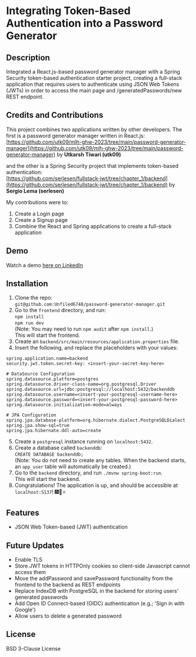 # Integrating Token-Based Authentication into a Password Generator

## Description
Integrated a React.js-based password generator manager with a Spring Security token-based authentication starter project, creating a full-stack application that requires users to authenticate using JSON Web Tokens (JWTs) in order to access the main page and /generatedPasswords/new REST endpoint.

## Credits and Contributions
This project combines two applications written by other developers. The first is a password generator manager written in React.js:<br>
[https://github.com/utk09/mlh-ghw-2023/tree/main/password-generator-manager](https://github.com/utk09/mlh-ghw-2023/tree/main/password-generator-manager) by **Utkarsh Tiwari (utk09)**

and the other is a Spring Security project that implements token-based authentication:<br>
[https://github.com/serlesen/fullstack-jwt/tree/chapter_1/backend](https://github.com/serlesen/fullstack-jwt/tree/chapter_1/backend) by **Sergio Lema (serlesen)**

My contributions were to: 
1. Create a Login page
2. Create a Signup page
3. Combine the React and Spring applications to create a full-stack application

## Demo
Watch a demo [here on LinkedIn](https://www.linkedin.com/posts/activity-7279926592871522304-gpZd?utm_source=share&utm_medium=member_desktop) 


## Installation
1. Clone the repo:<br>
`git@github.com:Unfiled6748/password-generator-manager.git`
2. Go to the `frontend` directory, and run:<br>
`npm install`<br>
`npm run dev`<br>
(Note: You may need to run `npm audit` after `npm install`.)<br>
This will start the frontend.
3. Create an `backend/src/main/resources/application.properties` file.
5. Insert the following, and replace the placeholders with your values:
```
spring.application.name=backend
security.jwt.token.secret-key: <insert-your-secret-key-here>

# DataSource Configuration
spring.datasource.platform=postgres
spring.datasource.driver-class-name=org.postgresql.Driver
spring.datasource.url=jdbc:postgresql://localhost:5432/backenddb
spring.datasource.username=<insert-your-postgresql-username-here>
spring.datasource.password=<insert-your-postgresql-password-here>
spring.datasource.initialization-mode=always

# JPA Configuration
spring.jpa.database-platform=org.hibernate.dialect.PostgreSQLDialect
spring.jpa.show-sql=true
spring.jpa.hibernate.ddl-auto=create
```
5. Create a `postgresql` instance running on `localhost:5432`.
6. Create a database called `backenddb`:<br>
`CREATE DATABASE backenddb;`<br>
(Note: You  do not need to create any tables. When the backend starts, an `app_user` table will automatically be created.)
7. Go to the `backend` directory, and run `./mvnw spring-boot:run`.<br>
This will start the backend.
8. Congratulations! The application is up, and should be accessible at `localhost:5137`! 🎆🥳⭐


## Features
- JSON Web Token-based (JWT) authentication
## Future Updates
- Enable TLS
- Store JWT tokens in HTTPOnly cookies so client-side Javascript cannot access them
- Move the addPassword and savePassword functionality from the frontend to the backend as REST endpoints
- Replace IndexDB with PostgreSQL in the backend for storing users' generated passwords
- Add Open ID Connect-based (OIDC) authentication (e.g.; 'Sign in with Google')
- Allow users to delete a generated password



## License

BSD 3-Clause License

